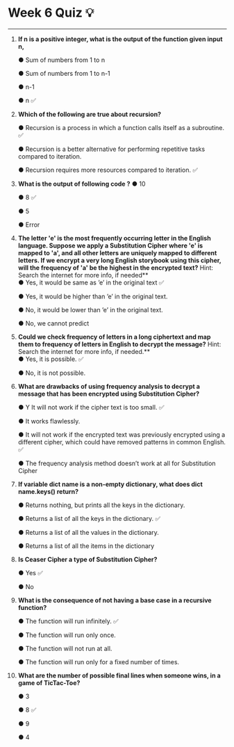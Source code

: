 # Week 6 Quiz :bulb:
***

1. **If n is a positive integer, what is the output of the function given input n,**
   <todo>

    &#9679; Sum of numbers from 1 to n
   
    &#9679; Sum of numbers from 1 to n-1
   
    &#9679; n-1

    &#9679; n :white_check_mark:
     
3. **Which of the following are true about recursion?**
   
    &#9679; Recursion is a process in which a function calls itself as a subroutine. :white_check_mark:

    &#9679; Recursion is a better alternative for performing repetitive tasks compared to iteration.
   
    &#9679; Recursion requires more resources compared to iteration. :white_check_mark:

5. **What is the output of following code ?**
    <todo>
    &#9679; 10 
 
    &#9679; 8 :white_check_mark:

    &#9679; 5 

    &#9679; Error 

7. **The letter 'e' is the most frequently occurring letter in the English language. Suppose we apply a Substitution Cipher where 'e' is mapped to 'a', and all other letters are uniquely mapped to different letters. If we encrypt a very long English storybook using this cipher, will the frequency of 'a' be the highest in the encrypted text?**
Hint: Search the internet for more info, if needed** <br/>
    &#9679; Yes, it would be same as ’e’ in the original text :white_check_mark: 
 
    &#9679; Yes, it would be higher than ’e’ in the original text.
   
    &#9679; No, it would be lower than ’e’ in the original text.

    &#9679; No, we cannot predict
   
9. **Could we check frequency of letters in a long ciphertext and map them to frequency of letters in English to decrypt the message?**
Hint: Search the internet for more info, if needed.**<br/>
    &#9679; Yes, it is possible. :white_check_mark: 

    &#9679; No, it is not possible.
   
7. **What are drawbacks of using frequency analysis to decrypt a message that has been encrypted using Substitution Cipher?** 
     
    &#9679; Y It will not work if the cipher text is too small. :white_check_mark: 
 
    &#9679; It works flawlessly.
   
    &#9679; It will not work if the encrypted text was previously encrypted using a different cipher, which could have removed patterns in common English. :white_check_mark: 

    &#9679;  The frequency analysis method doesn’t work at all for Substitution Cipher

7. **If variable dict name is a non-empty dictionary, what does dict name.keys() return?** 
     
    &#9679; Returns nothing, but prints all the keys in the dictionary.
 
    &#9679; Returns a list of all the keys in the dictionary. :white_check_mark: 
   
    &#9679; Returns a list of all the values in the dictionary. 

    &#9679; Returns a list of all the items in the dictionary

7. **Is Ceaser Cipher a type of Substitution Cipher?** 
     
    &#9679; Yes :white_check_mark: 
 
    &#9679; No 

7. **What is the consequence of not having a base case in a recursive function?** 
     
    &#9679; The function will run infinitely. :white_check_mark: 
 
    &#9679; The function will run only once.
   
    &#9679; The function will not run at all.

    &#9679; The function will run only for a fixed number of times.

7. **What are the number of possible final lines when someone wins, in a game of TicTac-Toe?** 
     
    &#9679;  3 
 
    &#9679; 8 :white_check_mark: 
   
    &#9679; 9
   
    &#9679; 4
